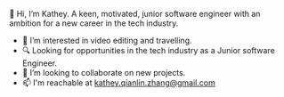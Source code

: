 👋 Hi, I’m Kathey. A keen, motivated, junior software engineer with an ambition for a new career in the tech industry.
- 👀 I’m interested in video editing and travelling. 
- 🔍 Looking for opportunities in the tech industry as a Junior software Engineer.
- 💞️ I’m looking to collaborate on new projects. 
- 📫 I'm reachable at kathey.qianlin.zhang@gmail.com

<!---
Kaz2024/Kaz2024 is a ✨ special ✨ repository because its `README.md` (this file) appears on your GitHub profile.
You can click the Preview link to take a look at your changes.
--->
